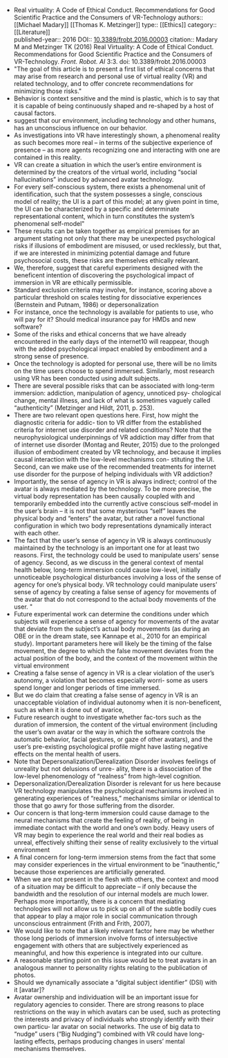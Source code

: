- Real virtuality: A Code of Ethical Conduct. Recommendations for Good Scientific Practice and the Consumers of VR-Technology
  authors::  [[Michael Madary]] [[Thomas K. Metzinger]]
  type:: [[Ethics]] 
  category:: [[Literature]]  
  published-year:: 2016
  DOI:: [10.3389/frobt.2016.00003](https://doi.org/10.3389/frobt.2016.00003) 
  citation:: Madary M and Metzinger TK (2016) Real Virtuality: A Code of Ethical Conduct. Recommendations for Good Scientific Practice and the Consumers of VR-Technology. *Front. Robot. AI* 3:3. doi: 10.3389/frobt.2016.00003
- "The goal of this article is to present a first list of ethical concerns that may arise from
  research and personal use of virtual reality (VR) and related technology, and to offer
  concrete recommendations for minimizing those risks."
- Behavior is context sensitive and the mind is plastic, which is to say that it is capable of being continuously shaped and re-shaped by a host of causal factors.
- suggest that our environment, including technology and other humans, has an unconscious influence on our behavior.
- As investigations into VR have interestingly shown, a phenomenal reality as such becomes more real – in terms of the subjective experience of presence – as more agents recognizing one and interacting with one are contained in this reality.
- VR can create a situation in which the user’s entire environment is determined by the creators of the virtual world, including “social hallucinations” induced by advanced avatar technology.
- For every self-conscious system, there exists a phenomenal unit of identification, such that the system possesses a single, conscious model of reality; the UI is a part of this model; at any given
  point in time, the UI can be characterized by a specific and determinate representational content, which in turn constitutes the system’s phenomenal self-model"
- These results can be taken together as empirical premises for an argument stating not only that there may be unexpected psychological risks if illusions of embodiment are misused, or used recklessly, but that, if we are interested in minimizing potential damage and future psychosocial costs, these risks are themselves ethically relevant.
- We, therefore, suggest that careful experiments designed with the beneficent intention of discovering the psychological impact of immersion in VR are ethically permissible.
- Standard exclusion criteria may involve, for instance, scoring above a particular threshold on scales testing for dissociative experiences (Bernstein and Putnam, 1986) or depersonalization
- For instance, once the technology is available for patients to use, who will pay for it? Should medical insurance pay for HMDs and new software?
- Some of the risks and ethical concerns that we have already encountered in the early days of the internet10 will reappear, though with the added psychological impact enabled by embodiment and a strong sense of presence.
- Once the technology is adopted for personal use, there will be no limits on the time users choose to spend immersed. Similarly, most research using VR has been conducted using adult subjects.
- There are several possible risks that can be associated with long-term immersion: addiction, manipulation of agency, unnoticed psy- chological change, mental illness, and lack of what is sometimes vaguely called “authenticity” (Metzinger and Hildt, 2011, p. 253).
- There are two relevant open questions here. First, how might the diagnostic criteria for addic- tion to VR differ from the established criteria for internet use disorder and related conditions? Note that the neurophysiological underpinnings of VR addiction may differ from that of internet use disorder (Montag and Reuter, 2015) due to the prolonged illusion of embodiment created by VR technology, and because it implies causal interaction with the low-level mechanisms con- stituting the UI. Second, can we make use of the recommended treatments for internet use disorder for the purpose of helping individuals with VR addiction?
- Importantly, the sense of agency in VR is always indirect; control of the avatar is always mediated by the technology. To be more precise, the virtual body representation has been causally coupled with and temporarily embedded into the currently active conscious self-model in the user’s brain – it is not that some mysterious “self” leaves the physical body and “enters” the avatar, but rather a novel functional configuration in which two body representations dynamically interact with each other.
- The fact that the user’s sense of agency in VR is always continuously maintained by the technology is an important one for at least two reasons. First, the technology could be used to manipulate users’ sense of agency. Second, as we discuss in the general context of mental health below, long-term immersion could cause low-level, initially unnoticeable psychological disturbances involving a loss of the sense of agency for one’s physical body.
  VR technology could manipulate users’ sense of agency by creating a false sense of agency for movements of the avatar that do not correspond to the actual body movements of the user. "
- Future experimental work can determine the conditions under which subjects will experience a sense of agency for movements of the avatar that deviate from the subject’s actual body movements (as during an OBE or in the dream state, see Kannape et al., 2010 for an empirical study). Important parameters here will likely be the timing of the false movement, the degree to which the false movement deviates from the actual position of the body, and the context of the movement within the virtual environment
- Creating a false sense of agency in VR is a clear violation of the user’s autonomy, a violation that becomes especially worri- some as users spend longer and longer periods of time immersed.
- But we do claim that creating a false sense of agency in VR is an unacceptable violation of individual autonomy when it is non-beneficent, such as when it is done out of avarice,
- Future research ought to investigate whether fac-tors such as the duration of immersion, the content of the virtual environment (including the user’s own avatar or the way in which the software controls the automatic behavior, facial gestures, or gaze of other avatars), and the user’s pre-existing psychological profile might have lasting negative effects on the mental health of users.
- Note that Depersonalization/Derealization Disorder involves feelings of unreality but not delusions of unre- ality, there is a dissociation of the low-level phenomenology of “realness” from high-level cognition.
- Depersonalization/Derealization Disorder is relevant for us here because VR technology manipulates the psychological mechanisms involved in generating experiences of “realness,” mechanisms similar or identical to those that go awry for those suffering from the disorder.
- Our concern is that long-term immersion could cause damage to the neural mechanisms that create the feeling of reality, of being in immediate contact with the world and one’s own body. Heavy users of VR may begin to experience the real world and their real bodies as unreal, effectively shifting their sense of reality exclusively to the virtual environment
- A final concern for long-term immersion stems from the fact that some may consider experiences in the virtual environment to be “inauthentic,” because those experiences are artificially generated.
- When we are not present in the flesh with others, the context and mood of a situation may be difficult to appreciate – if only because the bandwidth and the resolution of our internal models are much lower. Perhaps more importantly, there is a concern that mediating technologies will not allow us to pick up on all of the subtle bodily cues that appear to play a major role in social communication through unconscious entrainment (Frith and Frith, 2007),
- We would like to note that a likely relevant factor here may be whether those long periods of immersion involve forms of intersubjective engagement with others that are subjectively experienced as meaningful, and how this experience is integrated into our culture.
- A reasonable starting point on this issue would be to treat avatars in an analogous manner to personality rights relating to the publication of photos.
- Should we dynamically associate a “digital subject identifier” (DSI) with it [avatar]?
- Avatar ownership and individuation will be an important issue for regulatory agencies to consider. There are strong reasons to place restrictions on the way in which avatars can be used, such as protecting the interests and privacy of individuals who strongly identify with their own particu- lar avatar on social networks.
  The use of big data to “nudge” users (“Big Nudging”) combined with VR could have long-lasting effects, perhaps producing changes in users’ mental mechanisms themselves.